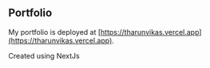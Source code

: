 ## Portfolio

My portfolio is deployed at [https://tharunvikas.vercel.app](https://tharunvikas.vercel.app).

Created using NextJs
